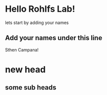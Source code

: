 # Hello Rohlfs Lab!
lets start by adding your names

## Add your names under this line
Sthen Campana!

# new head
## some sub heads
